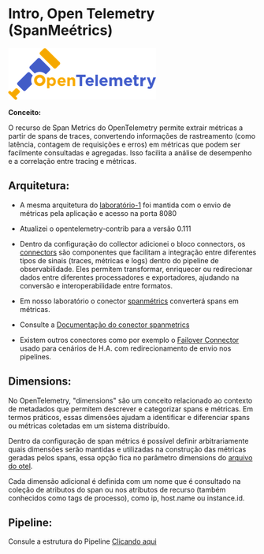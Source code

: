 # Intro, Open Telemetry (SpanMeétrics)

![alt tag](../imagens/otel-logo.png)

**Conceito:**

O recurso de Span Metrics do OpenTelemetry permite extrair métricas a partir de spans de traces, convertendo informações de rastreamento (como latência, contagem de requisições e erros) em métricas que podem ser facilmente consultadas e agregadas. Isso facilita a análise de desempenho e a correlação entre tracing e métricas.

## Arquitetura:

- A mesma arquitetura do [laboratório-1](../laboratorio-1/README.md) foi mantida com o envio de métricas pela aplicação e acesso na porta 8080

- Atualizei o opentelemetry-contrib para a versão 0.111

- Dentro da configuração do collector adicionei o bloco connectors, os [connectors](https://github.com/open-telemetry/opentelemetry-collector/blob/main/connector/README.md) são componentes que facilitam a integração entre diferentes tipos de sinais (traces, métricas e logs) dentro do pipeline de observabilidade. Eles permitem transformar, enriquecer ou redirecionar dados entre diferentes processadores e exportadores, ajudando na conversão e interoperabilidade entre formatos.

- Em nosso laboratório o conector [spanmétrics](./docker/collector/otel-collector.yml) converterá spans em métricas.

- Consulte a [Documentação do conector spanmetrics](https://github.com/open-telemetry/opentelemetry-collector-contrib/blob/main/connector/spanmetricsconnector/README.md)

- Existem outros conectores como por exemplo o [Failover Connector](https://github.com/open-telemetry/opentelemetry-collector-contrib/tree/main/connector/failoverconnector) usado para cenários de H.A. com redirecionamento de envio nos pipelines.

## Dimensions:

No OpenTelemetry, "dimensions" são um conceito relacionado ao contexto de metadados que permitem descrever e categorizar spans e métricas. Em termos práticos, essas dimensões ajudam a identificar e diferenciar spans ou métricas coletadas em um sistema distribuído.

Dentro da configuração de span métrics é possível definir arbitrariamente quais dimensões serão mantidas e utilizadas na construção das métricas geradas pelos spans, essa opção fica no parâmetro dimensions do [arquivo do otel](../laboratorio-2/docker/collector/otel-collector.yml).

Cada dimensão adicional é definida com um nome que é consultado na coleção de atributos do span ou nos atributos de recurso (também conhecidos como tags de processo), como ip, host.name ou instance.id.

## Pipeline:

Consule a estrutura do Pipeline [Clicando aqui](https://www.otelbin.io/#config=receivers%3A*N__otlp%3A*N____protocols%3A*N______grpc%3A*N________endpoint%3A_0.0.0.0%3A4317*N______http%3A*N________endpoint%3A_0.0.0.0%3A4318*N*Nprocessors%3A*N__*H_Agrupar_m%C3%A9tricas_antes_de_enviar_para_reduzir_o_uso_da_API.*N__batch%3A*N*Nexporters%3A*N__debug%3A*N__prometheus%3A*N____endpoint%3A_%220.0.0.0%3A8889%22*N____const*_labels%3A*N______cluster%3A_demo*N__otlp%2Ftempo%3A*N____endpoint%3A_tempo%3A4317*N____tls%3A*N______insecure%3A_true*N__otlp%2Floki%3A*N____endpoint%3A_%22http%3A%2F%2Floki%3A3100%2Floki%2Fapi%2Fv1%2Fpush%22*N*Nconnectors%3A*N__spanmetrics%3A*N____metrics*_expiration%3A_10m*N____histogram%3A*N______explicit%3A*N________buckets%3A_%5B125ms%2C_500ms%2C_2000ms%2C_8000ms%5D*N____dimensions%3A*N______-_name%3A_http.method*N______-_name%3A_http.route*N______-_name%3A_http.scheme*N______-_name%3A_http.status*_code*N______-_name%3A_net.host.name*N______-_name%3A_net.protocol.name*N______-_name%3A_net.protocol.version*N______-_name%3A_telemetry.sdk.language*N______-_name%3A_telemetry.sdk.name*N______-_name%3A_telemetry.sdk.version*N______-_name%3A_ci.pipeline.id*N______-_name%3A_ci.pipeline.run.result*N______-_name%3A_service.instance.id*N______-_name%3A_host.name*N____exemplars%3A*N______enabled%3A_false*N____dimensions*_cache*_size%3A_1000*N____aggregation*_temporality%3A_%22AGGREGATION*_TEMPORALITY*_CUMULATIVE%22____*N____metrics*_flush*_interval%3A_15s*N____events%3A*N______enabled%3A_true*N______dimensions%3A*N________-_name%3A_exception.type*N________-_name%3A_exception.message*N____resource*_metrics*_key*_attributes%3A*N______-_service.name*N*N*Nextensions%3A*N__*H_Respons%C3%A1vel_por_responder_a_chamadas_de_verifica%C3%A7%C3%A3o_de_sa%C3%BAde_em_nome_do_coletor.*N__health*_check%3A*N*Nservice%3A*N__extensions%3A_%5Bhealth*_check%5D*N__pipelines%3A*N____metrics%3A*N______receivers%3A_%5Botlp%2C_spanmetrics%5D*N______processors%3A_%5Bbatch%5D*N______exporters%3A_%5Bprometheus%5D*N____traces%3A*N______receivers%3A_%5Botlp%5D*N______processors%3A_%5Bbatch%5D*N______exporters%3A_%5Botlp%2Ftempo%2C_debug%2C_spanmetrics%5D*N____logs%3A*N______receivers%3A_%5Botlp%5D*N______exporters%3A_%5Botlp%2Floki%2Cdebug%5D%7E&distro=otelcol-core%7E&distroVersion=v0.111.0%7E)